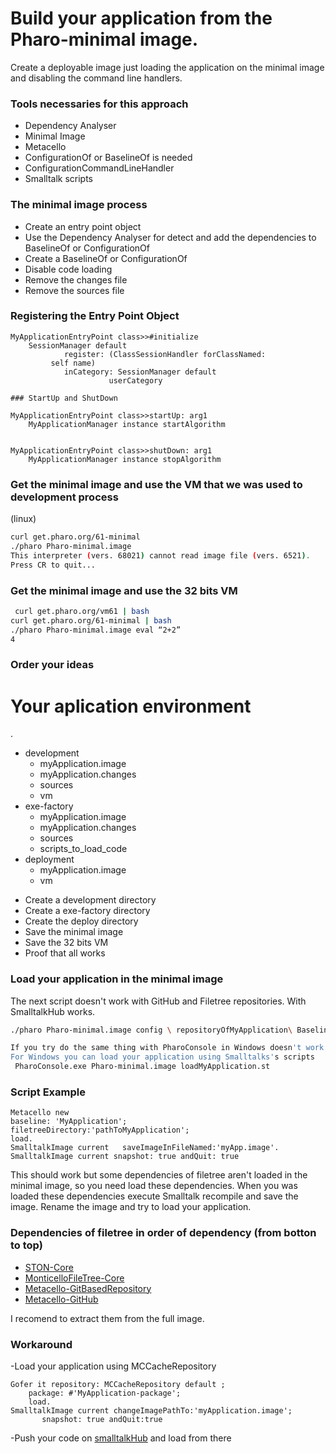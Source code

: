 # Build your application from the Pharo-minimal image.
Create a deployable image just  loading the application on the minimal image and disabling the command line handlers.
### Tools necessaries for this approach
- Dependency Analyser
- Minimal Image
- Metacello
- ConfigurationOf or BaselineOf is needed
- ConfigurationCommandLineHandler 
- Smalltalk scripts
### The minimal image process
- Create an entry point object
- Use the Dependency Analyser for detect and add the dependencies to BaselineOf or ConfigurationOf
- Create a BaselineOf or ConfigurationOf
- Disable code loading
- Remove the changes file
- Remove the sources file
### Registering the Entry Point Object

```st
MyApplicationEntryPoint class>>#initialize
    SessionManager default
            register: (ClassSessionHandler forClassNamed: 
         self name)
            inCategory: SessionManager default 
                      userCategory
```

```st
### StartUp and ShutDown

MyApplicationEntryPoint class>>startUp: arg1
    MyApplicationManager instance startAlgorithm


MyApplicationEntryPoint class>>shutDown: arg1
    MyApplicationManager instance stopAlgorithm
 ```
 
### Get the minimal image and use the VM that we was used to development process
(linux)
```sh
curl get.pharo.org/61-minimal
./pharo Pharo-minimal.image
This interpreter (vers. 68021) cannot read image file (vers. 6521).
Press CR to quit...

```
 ### Get the minimal image and use the 32 bits VM
 
```sh
 curl get.pharo.org/vm61 | bash
curl get.pharo.org/61-minimal | bash
./pharo Pharo-minimal.image eval “2+2”
4
```
 ### Order your ideas
 # Your aplication environment

.

 * development
   * myApplication.image
   * myApplication.changes
   * sources
   * vm
 * exe-factory
   * myApplication.image
   * myApplication.changes
   * sources
   * scripts_to_load_code
 * deployment
   * myApplication.image
   * vm
- Create a development directory
- Create a exe-factory directory
- Create the deploy directory
- Save the minimal image
- Save the 32 bits VM
- Proof that all works

### Load your application in the minimal image
The next script doesn't work with GitHub and Filetree repositories. 
With SmalltalkHub works.
```sh
./pharo Pharo-minimal.image config \ repositoryOfMyApplication\ BaselineOfMyApplication\ --install=baseline

```

```sh
If you try do the same thing with PharoConsole in Windows doesn't work.
For Windows you can load your application using Smalltalks's scripts
 PharoConsole.exe Pharo-minimal.image loadMyApplication.st
```
### Script Example

```st
Metacello new
baseline: 'MyApplication';
filetreeDirectory:'pathToMyApplication';
load.
SmalltalkImage current   saveImageInFileNamed:'myApp.image'.
SmalltalkImage current snapshot: true andQuit: true
```
This should work but some dependencies of filetree aren't loaded in the minimal image, so you need load these dependencies.
When you was loaded these dependencies execute Smalltalk recompile and save the image.
Rename the image and try to load your application.
### Dependencies of filetree in order of dependency (from botton to top)

  - [STON-Core](https://ci.inria.fr/pharo-contribution/job/EnterprisePharoBook/lastSuccessfulBuild/artifact/book-result/STON/STON.html)
  - [MonticelloFileTree-Core](http://smalltalkhub.com/mc/Pharo/Pharo60/MonticelloFileTree-Core-TheIntegrator.152.mcz)
  - [Metacello-GitBasedRepository](http://smalltalkhub.com/mc/Pharo/Pharo60/Metacello-GitBasedRepository-TheIntegrator.24.mcz)
  - [Metacello-GitHub](http://smalltalkhub.com/mc/Pharo/Pharo60/Metacello-GitHub-TheIntegrator.58.mcz)
  
  I recomend to extract them from the full image.
  
 ### Workaround 
 -Load your application using MCCacheRepository
 ```st
 Gofer it repository: MCCacheRepository default ;
	 package: #'MyApplication-package';
	 load.
SmalltalkImage current changeImagePathTo:'myApplication.image';
		snapshot: true andQuit:true
```
 -Push your code on [smalltalkHub](http://smalltalkhub.com/) and load from there 
